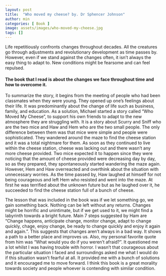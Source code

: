 ```yaml
---
layout: post
title:  "Who moved my cheese? by. Dr Sphencer Johnson"
author: min
categories: [ Book ]
image: assets/images/who-moved-my-cheese.jpg
tags: []
---
```


Life repetitiously confronts changes throughout decades. 
All the creatures go through adjustments and revolutionary development as time passes by. 
However, even if we stand against the changes often, it isn’t always the easy thing to adapt to. 
New conditions might be fearsome and can feel repulsed. 

#### The book that I read is about the changes we face throughout time and how to overcome it.

To summarize the story, it begins from the meeting of people who had been classmates when they were young. 
They opened up one’s feelings about their life. 
It was predominantly about the change of life such as business, family, and education. 
As a solution, Michael started a story called “Who Moved My Cheese”, to support his own friends to adapt to the new atmosphere they are struggling with. 
It is a story about Scurry and Sniff who are the two mice and Haw and Hem who are the two small people. 
The only difference between them was that mice were simple and people were sophisticated. 
They wandered around the maze to find the cheese station and it was a total nightmare for them. 
As soon as they continued to live within the cheese station, cheese was lacking out and there wasn’t any more cheese provided. 
Two mice expected it to happen since they were noticing that the amount of cheese provided were decreasing day by day, so as they prepared, they spontaneously started wandering the maze again. 
However, Hem and Haw overreacted and overthink about the situation with unnecessary worries. 
As the time passed by, Haw laughed at himself for not being courageous and left Hem who resisted and went into the maze. 
At first he was terrified about the unknown future but as he laughed over it, he succeeded to find the cheese station full of a bunch of cheese.
 
The lesson that was included in the book was if we let something go, we gain something back. 
Nothing can be left without any returns. Changes might be horrific and unintimate, but if we get used to it, we might find a labyrinth towards a bright future. 
Main 7 steps suggested by Ham are “Change happens, anticipate change, monitor change, adapt to change quickly, chage, enjoy change, be ready to change quickly and enjoy it again and again.”. 
This suggests that changes aren’t always in a bad way. 
It shows a path to a better place and improves us. 
Also, my personal favorite quote from him was “What would you do if you weren’t afraid?”. 
It questioned me a lot whilst I was having trouble with horror. 
I wasn’t that courageous about the particular situation I faced and surroundings asked me what I would do if this situation wasn’t fearful at all. 
It provided me with a bunch of solutions and it encouraged me to move forward. 
I think this book is a great morality towards society and people whoever is contending with similar condition.
